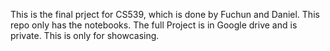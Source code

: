 This is the final prject for CS539, which is done by Fuchun and Daniel. This repo only has the notebooks. 
The full Project is in Google drive and is private. 
This is only for showcasing.
